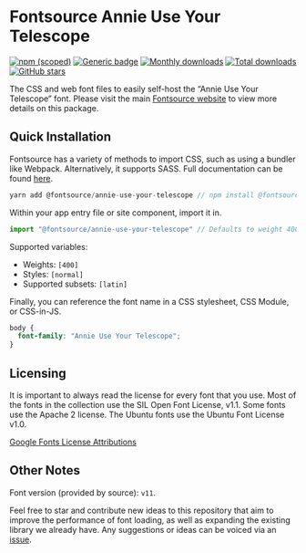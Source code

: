 # Fontsource Annie Use Your Telescope

[![npm (scoped)](https://img.shields.io/npm/v/@fontsource/annie-use-your-telescope?color=brightgreen)](https://www.npmjs.com/package/@fontsource/annie-use-your-telescope) [![Generic badge](https://img.shields.io/badge/fontsource-passing-brightgreen)](https://github.com/fontsource/fontsource) [![Monthly downloads](https://badgen.net/npm/dm/@fontsource/annie-use-your-telescope)](https://github.com/fontsource/fontsource) [![Total downloads](https://badgen.net/npm/dt/@fontsource/annie-use-your-telescope)](https://github.com/fontsource/fontsource) [![GitHub stars](https://img.shields.io/github/stars/fontsource/fontsource.svg?style=social&label=Star)](https://github.com/fontsource/fontsource/stargazers)

The CSS and web font files to easily self-host the “Annie Use Your Telescope” font. Please visit the main [Fontsource website](https://fontsource.org/fonts/annie-use-your-telescope) to view more details on this package.

## Quick Installation

Fontsource has a variety of methods to import CSS, such as using a bundler like Webpack. Alternatively, it supports SASS. Full documentation can be found [here](https://fontsource.org/docs/introduction).

```javascript
yarn add @fontsource/annie-use-your-telescope // npm install @fontsource/annie-use-your-telescope
```

Within your app entry file or site component, import it in.

```javascript
import "@fontsource/annie-use-your-telescope" // Defaults to weight 400.
```

Supported variables:

- Weights: `[400]`
- Styles: `[normal]`
- Supported subsets: `[latin]`

Finally, you can reference the font name in a CSS stylesheet, CSS Module, or CSS-in-JS.

```css
body {
  font-family: "Annie Use Your Telescope";
}
```

## Licensing

It is important to always read the license for every font that you use.
Most of the fonts in the collection use the SIL Open Font License, v1.1. Some fonts use the Apache 2 license. The Ubuntu fonts use the Ubuntu Font License v1.0.

[Google Fonts License Attributions](https://fonts.google.com/attribution)

## Other Notes

Font version (provided by source): `v11`.

Feel free to star and contribute new ideas to this repository that aim to improve the performance of font loading, as well as expanding the existing library we already have. Any suggestions or ideas can be voiced via an [issue](https://github.com/fontsource/fontsource/issues).

